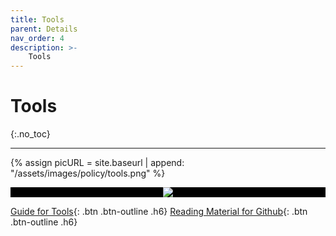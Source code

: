 ```yaml
---
title: Tools
parent: Details
nav_order: 4
description: >-
    Tools
---
```


# Tools
{:.no_toc}

---

{% assign picURL = site.baseurl | append: "/assets/images/policy/tools.png" %}

<p align='center' style="background-color:black;">
  <img src='{{picURL}}' />
</p>



[//]: # (![image]&#40;{{picURL}}&#41;)

[Guide for Tools](https://drive.google.com/file/d/1PHLYbiY3nHqGu3oXd2IhDVscIxKFgoPX/view?usp=sharing){: .btn .btn-outline .h6}
[Reading Material for Github](https://drive.google.com/file/d/1WP6hkahUFF32rT49Icj39QrpLqUDjeu7/view?usp=sharing){: .btn .btn-outline .h6}
